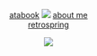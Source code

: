 <div align="center">

[atabook](https://aeon.atabook.org) ![](https://i.postimg.cc/J7Tn8zDW/IMG-2368.png)  [about me](https://aeon.crd.co/) <br> [retrospring](https://retrospring.net/@killugon) 
</div>

<p align="center"> <img src="https://media.discordapp.net/attachments/1285052232156446740/1316956587470098523/cutie_aeon_-removebg-preview.png?ex=675ceee6&is=675b9d66&hm=d7f9fcf0d1cd6e2354da4916aced7790a44fd1453836c26eed60cf36b926b960&=&format=webp&quality=lossless&width=988&height=700"> </p>

<div align-"center"> 
